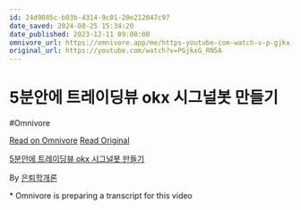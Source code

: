 ```yaml
---
id: 24d9085c-b03b-4314-9c01-20e212047c97
date_saved: 2024-08-25 15:34:20
date_published: 2023-12-11 09:00:00
omnivore_url: https://omnivore.app/me/https-youtube-com-watch-v-p-gjkx-g-rn-5-a-191883e28ee
original_url: https://youtube.com/watch?v=PGjkxG_RN5A
---
```


# 5분안에 트레이딩뷰 okx 시그널봇 만들기
#Omnivore
 
[Read on Omnivore](https://omnivore.app/me/https-youtube-com-watch-v-p-gjkx-g-rn-5-a-191883e28ee)
[Read Original](https://youtube.com/watch?v=PGjkxG_RN5A)
 
[5분안에 트레이딩뷰 okx 시그널봇 만들기](https://youtube.com/watch?v=PGjkxG%5FRN5A)

By [은퇴학개론](https://www.youtube.com/@richkidsofkorea)

\* Omnivore is preparing a transcript for this video